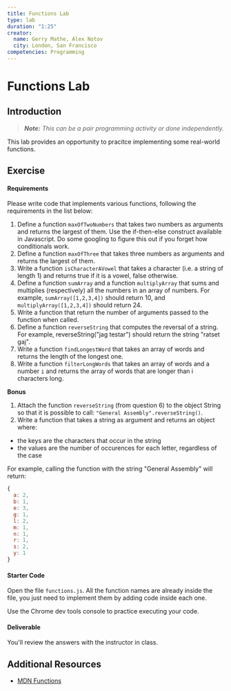 ```yaml
---
title: Functions Lab
type: lab
duration: "1:25"
creator:
  name: Gerry Mathe, Alex Notov
  city: London, San Francisco
competencies: Programming
---
```


# Functions Lab

## Introduction

> ***Note:*** _This can be a pair programming activity or done independently._

This lab provides an opportunity to pracitce implementing some real-world functions.

## Exercise

#### Requirements

Please write code that implements various functions, following the requirements in the list below:

1. Define a function `maxOfTwoNumbers` that takes two numbers as arguments and returns the largest of them. Use the if-then-else construct available in Javascript. Do some googling to figure this out if you forget how conditionals work.
2. Define a function `maxOfThree` that takes three numbers as arguments and returns the largest of them.
3. Write a function `isCharacterAVowel` that takes a character (i.e. a string of length 1) and returns true if it is a vowel, false otherwise.
4. Define a function `sumArray` and a function `multiplyArray` that sums and multiplies (respectively) all the numbers in an array of numbers. For example, `sumArray([1,2,3,4])` should return 10, and `multiplyArray([1,2,3,4])` should return 24.
5. Write a function that return the number of arguments passed to the function when called.
6. Define a function `reverseString` that computes the reversal of a string. For example, reverseString("jag testar") should return the string "ratset gaj".
7. Write a function `findLongestWord` that takes an array of words and returns the length of the longest one.
8. Write a function `filterLongWords` that takes an array of words and a number `i` and returns the array of words that are longer than i characters long.


**Bonus**

1. Attach the function `reverseString` (from question 6) to the object String so that it is possible to call: `"General Assembly".reverseString()`. 
2. Write a function that takes a string as argument and returns an object where:
  - the keys are the characters that occur in the string
  - the values are the number of occurences for each letter, regardless of the case

For example, calling the function with the string "General Assembly" will return:

```javascript
{
  a: 2,
  b: 1,
  e: 3,
  g: 1,
  l: 2,
  m: 1,
  n: 1,
  r: 1,
  s: 2,
  y: 1
}
```

#### Starter Code

Open the file `functions.js`. All the function names are already inside the file, you just need to implement them by adding code inside each one.

Use the Chrome dev tools console to practice executing your code.

#### Deliverable

You'll review the answers with the instructor in class. 

## Additional Resources

- [MDN Functions](https://developer.mozilla.org/en-US/docs/Web/JavaScript/Guide/Functions)
